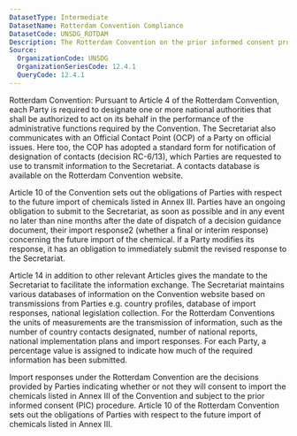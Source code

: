 ```yaml
---
DatasetType: Intermediate
DatasetName: Rotterdam Convention Compliance
DatasetCode: UNSDG_ROTDAM
Description: The Rotterdam Convention on the prior informed consent procedure for certain hazardous chemicals and pesticides in international trade.
Source:
  OrganizationCode: UNSDG
  OrganizationSeriesCode: 12.4.1
  QueryCode: 12.4.1
---
```


Rotterdam Convention: Pursuant to Article 4 of the Rotterdam Convention, each
Party is required to designate one or more national authorities that shall be
authorized to act on its behalf in the performance of the administrative
functions required by the Convention. The Secretariat also communicates with an
Official Contact Point (OCP) of a Party on official issues. Here too, the COP
has adopted a standard form for notification of designation of contacts
(decision RC-6/13), which Parties are requested to use to transmit information
to the Secretariat. A contacts database is available on the Rotterdam
Convention website.  
 
Article 10 of the Convention sets out the obligations of Parties with respect
to the future import of chemicals listed in Annex III. Parties have an ongoing
obligation to submit to the Secretariat, as soon as possible and in any event
no later than nine months after the date of dispatch of a decision guidance
document, their import response2 (whether a final or interim response)
concerning the future import of the chemical. If a Party modifies its response,
it has an obligation to immediately submit the revised response to the
Secretariat. 
 
Article 14 in addition to other relevant Articles gives the mandate to the
Secretariat to facilitate the information exchange. The Secretariat maintains
various databases of information on the Convention website based on
transmissions from Parties e.g. country profiles, database of import responses,
national legislation collection. For the Rotterdam Conventions the units of
measurements are the transmission of information, such as the number of country
contacts designated, number of national reports, national implementation plans
and import responses. For each Party, a percentage value is assigned to
indicate how much of the required information has been submitted. 
 
Import responses under the Rotterdam Convention are the decisions provided by
Parties indicating whether or not they will consent to import the chemicals
listed in Annex III of the Convention and subject to the prior informed consent
(PIC) procedure. Article 10 of the Rotterdam Convention sets out the
obligations of Parties with respect to the future import of chemicals listed in
Annex III.
